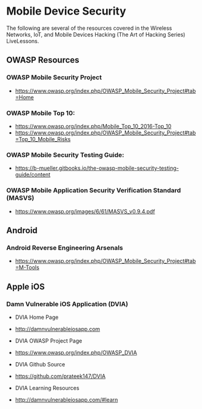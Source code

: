 # Mobile Device Security
The following are several of the resources covered in the Wireless Networks, IoT, and Mobile Devices Hacking (The Art of Hacking Series) LiveLessons.

## OWASP Resources

### OWASP Mobile Security Project
* https://www.owasp.org/index.php/OWASP_Mobile_Security_Project#tab=Home

### OWASP Mobile Top 10:
* https://www.owasp.org/index.php/Mobile_Top_10_2016-Top_10
* https://www.owasp.org/index.php/OWASP_Mobile_Security_Project#tab=Top_10_Mobile_Risks

### OWASP Mobile Security Testing Guide:
* https://b-mueller.gitbooks.io/the-owasp-mobile-security-testing-guide/content

### OWASP Mobile Application Security Verification Standard (MASVS)
* https://www.owasp.org/images/6/61/MASVS_v0.9.4.pdf

## Android

### Android Reverse Engineering Arsenals
* https://www.owasp.org/index.php/OWASP_Mobile_Security_Project#tab=M-Tools

## Apple iOS

### Damn Vulnerable iOS Application (DVIA)
* DVIA Home Page
 * http://damnvulnerableiosapp.com

* DVIA OWASP Project Page
 * https://www.owasp.org/index.php/OWASP_DVIA

* DVIA Github Source
 * https://github.com/prateek147/DVIA

* DVIA Learning Resources
 * http://damnvulnerableiosapp.com/#learn
